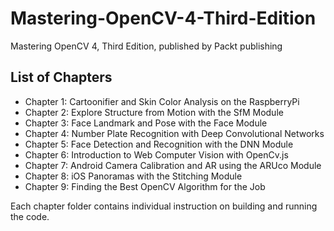 # Mastering-OpenCV-4-Third-Edition
Mastering OpenCV 4, Third Edition, published by Packt publishing

## List of Chapters
* Chapter 1: Cartoonifier and Skin Color Analysis on the RaspberryPi
* Chapter 2: Explore Structure from Motion with the SfM Module
* Chapter 3: Face Landmark and Pose with the Face Module	
* Chapter 4: Number Plate Recognition with Deep Convolutional Networks
* Chapter 5: Face Detection and Recognition with the DNN Module
* Chapter 6: Introduction to Web Computer Vision with OpenCv.js
* Chapter 7: Android Camera Calibration and AR using the ARUco Module
* Chapter 8: iOS Panoramas with the Stitching Module
* Chapter 9: Finding the Best OpenCV Algorithm for the Job

Each chapter folder contains individual instruction on building and running the code.
